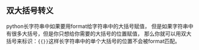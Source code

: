 <!--
 * @Author: 27
 * @LastEditors: 27
 * @Date: 2020-05-31 02:49:20
 * @LastEditTime: 2020-05-31 02:51:03
 * @FilePath: /self-article/content/技术杂篇/python相关/py奇怪的知识点.md
 * @description: type some description
--> 
## 双大括号转义
python长字符串中如果要用format给字符串中的大括号赋值，
但是如果字符串中有很多大括号，但是你只想给你需要的大括号的位置赋值，
那么你就可以用双大括号来标识：`{{}}`这样长字符串中的单个大括号的位置不会被format匹配。